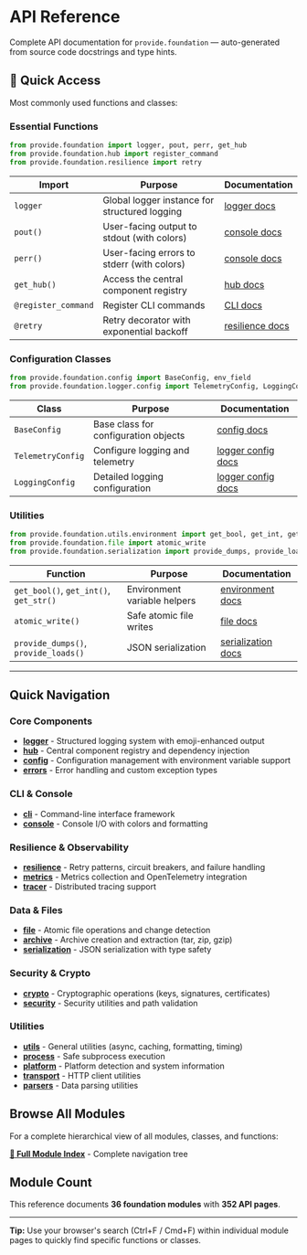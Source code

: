 # API Reference

Complete API documentation for `provide.foundation` — auto-generated from source code docstrings and type hints.

## 🚀 Quick Access

Most commonly used functions and classes:

### Essential Functions

```python
from provide.foundation import logger, pout, perr, get_hub
from provide.foundation.hub import register_command
from provide.foundation.resilience import retry
```

| Import | Purpose | Documentation |
|--------|---------|---------------|
| `logger` | Global logger instance for structured logging | [logger docs](provide/foundation/logger/index.md) |
| `pout()` | User-facing output to stdout (with colors) | [console docs](provide/foundation/console/index.md) |
| `perr()` | User-facing errors to stderr (with colors) | [console docs](provide/foundation/console/index.md) |
| `get_hub()` | Access the central component registry | [hub docs](provide/foundation/hub/index.md) |
| `@register_command` | Register CLI commands | [CLI docs](provide/foundation/cli/index.md) |
| `@retry` | Retry decorator with exponential backoff | [resilience docs](provide/foundation/resilience/index.md) |

### Configuration Classes

```python
from provide.foundation.config import BaseConfig, env_field
from provide.foundation.logger.config import TelemetryConfig, LoggingConfig
```

| Class | Purpose | Documentation |
|-------|---------|---------------|
| `BaseConfig` | Base class for configuration objects | [config docs](provide/foundation/config/index.md) |
| `TelemetryConfig` | Configure logging and telemetry | [logger config docs](provide/foundation/logger/config/index.md) |
| `LoggingConfig` | Detailed logging configuration | [logger config docs](provide/foundation/logger/config/index.md) |

### Utilities

```python
from provide.foundation.utils.environment import get_bool, get_int, get_str
from provide.foundation.file import atomic_write
from provide.foundation.serialization import provide_dumps, provide_loads
```

| Function | Purpose | Documentation |
|----------|---------|---------------|
| `get_bool()`, `get_int()`, `get_str()` | Environment variable helpers | [environment docs](provide/foundation/utils/environment/index.md) |
| `atomic_write()` | Safe atomic file writes | [file docs](provide/foundation/file/index.md) |
| `provide_dumps()`, `provide_loads()` | JSON serialization | [serialization docs](provide/foundation/serialization/index.md) |

---

## Quick Navigation

### Core Components

- **[logger](provide/foundation/logger/index.md)** - Structured logging system with emoji-enhanced output
- **[hub](provide/foundation/hub/index.md)** - Central component registry and dependency injection
- **[config](provide/foundation/config/index.md)** - Configuration management with environment variable support
- **[errors](provide/foundation/errors/index.md)** - Error handling and custom exception types

### CLI & Console

- **[cli](provide/foundation/cli/index.md)** - Command-line interface framework
- **[console](provide/foundation/console/index.md)** - Console I/O with colors and formatting

### Resilience & Observability

- **[resilience](provide/foundation/resilience/index.md)** - Retry patterns, circuit breakers, and failure handling
- **[metrics](provide/foundation/metrics/index.md)** - Metrics collection and OpenTelemetry integration
- **[tracer](provide/foundation/tracer/index.md)** - Distributed tracing support

### Data & Files

- **[file](provide/foundation/file/index.md)** - Atomic file operations and change detection
- **[archive](provide/foundation/archive/index.md)** - Archive creation and extraction (tar, zip, gzip)
- **[serialization](provide/foundation/serialization/index.md)** - JSON serialization with type safety

### Security & Crypto

- **[crypto](provide/foundation/crypto/index.md)** - Cryptographic operations (keys, signatures, certificates)
- **[security](provide/foundation/security/index.md)** - Security utilities and path validation

### Utilities

- **[utils](provide/foundation/utils/index.md)** - General utilities (async, caching, formatting, timing)
- **[process](provide/foundation/process/index.md)** - Safe subprocess execution
- **[platform](provide/foundation/platform/index.md)** - Platform detection and system information
- **[transport](provide/foundation/transport/index.md)** - HTTP client utilities
- **[parsers](provide/foundation/parsers/index.md)** - Data parsing utilities

## Browse All Modules

For a complete hierarchical view of all modules, classes, and functions:

**[📑 Full Module Index](SUMMARY/)** - Complete navigation tree

## Module Count

This reference documents **36 foundation modules** with **352 API pages**.

---

**Tip:** Use your browser's search (Ctrl+F / Cmd+F) within individual module pages to quickly find specific functions or classes.
